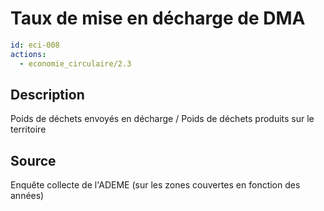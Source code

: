# Taux de mise en décharge de DMA
```yaml
id: eci-008
actions:
  - economie_circulaire/2.3
```
## Description
Poids de déchets envoyés en décharge / Poids de déchets produits sur le territoire

## Source
Enquête collecte de l'ADEME (sur les zones couvertes en fonction des années)

